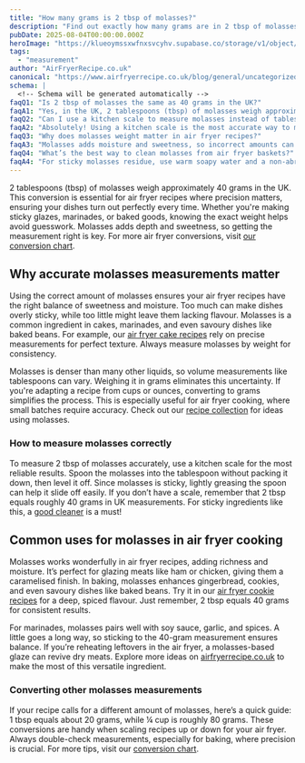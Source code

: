 ```yaml
---
title: "How many grams is 2 tbsp of molasses?"
description: "Find out exactly how many grams are in 2 tbsp of molasses for perfect air fryer recipes every time. Includes UK conversions and tips!"
pubDate: 2025-08-04T00:00:00.000Z
heroImage: "https://klueoymssxwfnxsvcyhv.supabase.co/storage/v1/object/public/Shmucket/how-many-grams-is-2-tbsp-molasses.webp"
tags:
  - "measurement"
author: "AirFryerRecipe.co.uk"
canonical: "https://www.airfryerrecipe.co.uk/blog/general/uncategorized/how-many-grams-is-2-tbsp-molasses"
schema: |
  <!-- Schema will be generated automatically -->
faqQ1: "Is 2 tbsp of molasses the same as 40 grams in the UK?"
faqA1: "Yes, in the UK, 2 tablespoons (tbsp) of molasses weigh approximately 40 grams. This measurement is standard for recipes requiring precision, especially in air fryer cooking where consistency matters."
faqQ2: "Can I use a kitchen scale to measure molasses instead of tablespoons?"
faqA2: "Absolutely! Using a kitchen scale is the most accurate way to measure molasses, as it accounts for density variations. Simply set your scale to grams and pour until you reach 40 grams for 2 tbsp."
faqQ3: "Why does molasses weight matter in air fryer recipes?"
faqA3: "Molasses adds moisture and sweetness, so incorrect amounts can affect texture and flavour. Too much can make dishes overly sticky, while too little may leave them dry. Precision ensures perfect results every time."
faqQ4: "What’s the best way to clean molasses from air fryer baskets?"
faqA4: "For sticky molasses residue, use warm soapy water and a non-abrasive sponge. For tougher stains, try our recommended <a href=https://www.airfryerrecipe.co.uk/air-fryer-cleaner>air fryer cleaner</a>. Always unplug the appliance before cleaning."
---
```

<p>2 tablespoons (tbsp) of molasses weigh approximately 40 grams in the UK. This conversion is essential for air fryer recipes where precision matters, ensuring your dishes turn out perfectly every time. Whether you're making sticky glazes, marinades, or baked goods, knowing the exact weight helps avoid guesswork. Molasses adds depth and sweetness, so getting the measurement right is key. For more air fryer conversions, visit <a href=https://www.airfryerrecipe.co.uk/air-fryer-conversion-chart>our conversion chart</a>.</p>  

<h2>Why accurate molasses measurements matter</h2>  
<p>Using the correct amount of molasses ensures your air fryer recipes have the right balance of sweetness and moisture. Too much can make dishes overly sticky, while too little might leave them lacking flavour. Molasses is a common ingredient in cakes, marinades, and even savoury dishes like baked beans. For example, our <a href=https://www.airfryerrecipe.co.uk/recipe-category/cakes>air fryer cake recipes</a> rely on precise measurements for perfect texture. Always measure molasses by weight for consistency.</p>  

<p>Molasses is denser than many other liquids, so volume measurements like tablespoons can vary. Weighing it in grams eliminates this uncertainty. If you're adapting a recipe from cups or ounces, converting to grams simplifies the process. This is especially useful for air fryer cooking, where small batches require accuracy. Check out our <a href=https://www.airfryerrecipe.co.uk/recipes>recipe collection</a> for ideas using molasses.</p>  

<h3>How to measure molasses correctly</h3>  
<p>To measure 2 tbsp of molasses accurately, use a kitchen scale for the most reliable results. Spoon the molasses into the tablespoon without packing it down, then level it off. Since molasses is sticky, lightly greasing the spoon can help it slide off easily. If you don’t have a scale, remember that 2 tbsp equals roughly 40 grams in UK measurements. For sticky ingredients like this, a <a href=https://www.airfryerrecipe.co.uk/air-fryer-cleaner>good cleaner</a> is a must!</p>  

<h2>Common uses for molasses in air fryer cooking</h2>  
<p>Molasses works wonderfully in air fryer recipes, adding richness and moisture. It’s perfect for glazing meats like ham or chicken, giving them a caramelised finish. In baking, molasses enhances gingerbread, cookies, and even savoury dishes like baked beans. Try it in our <a href=https://www.airfryerrecipe.co.uk/recipe-category/cookies>air fryer cookie recipes</a> for a deep, spiced flavour. Just remember, 2 tbsp equals 40 grams for consistent results.</p>  

<p>For marinades, molasses pairs well with soy sauce, garlic, and spices. A little goes a long way, so sticking to the 40-gram measurement ensures balance. If you’re reheating leftovers in the air fryer, a molasses-based glaze can revive dry meats. Explore more ideas on <a href=https://www.airfryerrecipe.co.uk>airfryerrecipe.co.uk</a> to make the most of this versatile ingredient.</p>  

<h3>Converting other molasses measurements</h3>  
<p>If your recipe calls for a different amount of molasses, here’s a quick guide: 1 tbsp equals about 20 grams, while ¼ cup is roughly 80 grams. These conversions are handy when scaling recipes up or down for your air fryer. Always double-check measurements, especially for baking, where precision is crucial. For more tips, visit our <a href=https://www.airfryerrecipe.co.uk/air-fryer-conversion-chart>conversion chart</a>.</p>
